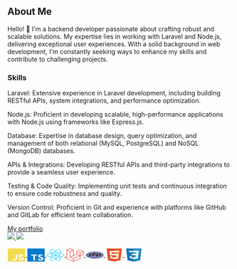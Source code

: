 ## <h2>About Me</h2>
<p>Hello! 👋 I'm a backend developer passionate about crafting robust and scalable solutions. My expertise lies in working with Laravel and Node.js, delivering exceptional user experiences. With a solid background in web development, I'm constantly seeking ways to enhance my skills and contribute to challenging projects.</p>

<h3>Skills</h3>
<p>Laravel: Extensive experience in Laravel development, including building RESTful APIs, system integrations, and performance optimization.</p>

<p>Node.js: Proficient in developing scalable, high-performance applications with Node.js using frameworks like Express.js.</p>

<p>Database: Expertise in database design, query optimization, and management of both relational (MySQL, PostgreSQL) and NoSQL (MongoDB) databases.</p>

<p>APIs & Integrations: Developing RESTful APIs and third-party integrations to provide a seamless user experience.</p>

<p>Testing & Code Quality: Implementing unit tests and continuous integration to ensure code robustness and quality.</p>

<p>Version Control: Proficient in Git and experience with platforms like GitHub and GitLab for efficient team collaboration.</p>
<a href="https://victordev-portfolio.vercel.app/" target="_blank">My portfolio</a>
  <div>
  <a href="https://github.com/victorgabriel08fs">
  <img height="180em" src="https://github-readme-stats.vercel.app/api?username=victorgabriel08fs&show_icons=true&theme=dracula&include_all_commits=true&count_private=true"/>
  <img height="180em" src="https://github-readme-stats.vercel.app/api/top-langs/?username=victorgabriel08fs&layout=compact&langs_count=16&theme=dracula"/>
<div>
<div style="display: inline_block"><br>
  <img align="center" alt="Victor-Js" height="30" width="40" src="https://raw.githubusercontent.com/devicons/devicon/master/icons/javascript/javascript-plain.svg">
  <img align="center" alt="Victor-Ts" height="30" width="40" src="https://raw.githubusercontent.com/devicons/devicon/master/icons/typescript/typescript-plain.svg">
  <img align="center" alt="Victor-React" height="30" width="40" src="https://raw.githubusercontent.com/devicons/devicon/master/icons/react/react-original.svg">
  <img align="center" alt="Victor-Laravel" height="30" width="40" src="https://raw.githubusercontent.com/devicons/devicon/master/icons/laravel/laravel-original.svg">
  <img align="center" alt="Victor-Php" height="30" width="40" src="https://raw.githubusercontent.com/devicons/devicon/master/icons/php/php-original.svg">
  <img align="center" alt="Victor-HTML" height="30" width="40" src="https://raw.githubusercontent.com/devicons/devicon/master/icons/html5/html5-original.svg">
  <img align="center" alt="Victor-CSS" height="30" width="40" src="https://raw.githubusercontent.com/devicons/devicon/master/icons/css3/css3-original.svg">
</div> 
  
  ##
 
<div> 
 



  <!--![Snake animation](https://github.com/victorgabriel08fs/victorgabriel08fs/blob/output/github-contribution-grid-snake.svg)-->
 
</div>
